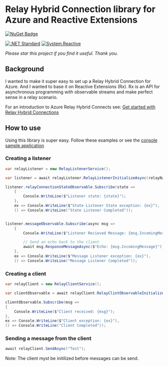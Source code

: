 # Relay Hybrid Connection library for Azure and Reactive Extensions
[![NuGet Badge](https://buildstats.info/nuget/RelayHybridConnRx.Azure)](https://www.nuget.org/packages/RelayHybridConnRx.Azure)

[![.NET Standard](http://img.shields.io/badge/.NET_Standard-v2.0-green.svg)](https://docs.microsoft.com/en-us/dotnet/articles/standard/library)
[![System.Reactive](http://img.shields.io/badge/Rx-v4.0.0-ff69b4.svg)](http://reactivex.io/) 

*Please star this project if you find it useful. Thank you.*

## Background

I wanted to make it super easy to set up a Relay Hybrid Connection for Azure. And I wanted to base it on Reactive Extensions (Rx). Rx is an API for asynchronous programming with observable streams and make perfect sense in a relay scenario. 

For an introduction to Azure Relay Hybrid Connects see: [Get started with Relay Hybrid Connections](https://docs.microsoft.com/en-us/azure/service-bus-relay/relay-hybrid-connections-dotnet-get-started)

## How to use
Using this library is super easy. Follow these examples or see the [console sample application](https://github.com/1iveowl/RelayHybridConnRx.Azure/tree/master/src/test/ConsoleTest)

### Creating a listener

```cs
var relayListener = new RelayListenerService();

var listener = await relayListener.RelayListenerInitializeAsync(relayNameSpace, connectionName, keyName, key);

listener.relayConnectionStateObservable.Subscribe(state =>
    {
        Console.WriteLine($"Listener state: {state}");
    },
    ex => Console.WriteLine($"State Listener State exception: {ex}"),
    () => Console.WriteLine("State Listener Completed"));


listener.messageObservable.Subscribe(async msg =>
    {
        Console.WriteLine($"Listener Recieved Message: {msg.IncomingMessage}");

		// Send an echo back to the client
        await msg.ResponseMessageAsync($"Echo: {msg.IncomingMessage}");
    },
    ex => Console.WriteLine($"Message Listener exception: {ex}"),
    () => Console.WriteLine("Message Listener Completed"));
```

### Creating a client 

```cs
var relayClient = new RelayClientService();

var clientObservable = await relayClient.RelayClintObservableInitializeAsync(relayNameSpace, connectionName, keyName, key);

clientObservable.Subscribe(msg =>
{
    Console.WriteLine($"Client received: {msg}");
},
ex => Console.WriteLine($"Client exception: {ex}"),
() => Console.WriteLine("Client Completed"));

```

### Sending a message from the client
```cs
await relayClient.SendAsync("Test");
```
Note: The client myst be initilized before messages can be send.

